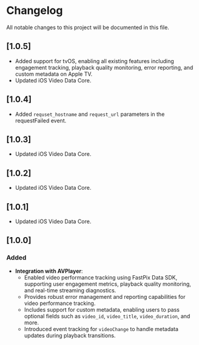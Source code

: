 # Changelog

All notable changes to this project will be documented in this file.

## [1.0.5]
- Added support for tvOS, enabling all existing features including engagement tracking, playback quality monitoring, error reporting, and custom metadata on Apple TV.
- Updated iOS Video Data Core.

## [1.0.4]
- Added `requset_hostname` and `request_url` parameters in the requestFailed event. 

## [1.0.3]
- Updated iOS Video Data Core.

## [1.0.2]
- Updated iOS Video Data Core.

## [1.0.1]
- Updated iOS Video Data Core.

## [1.0.0]

### Added
- **Integration with AVPlayer**: 
  - Enabled video performance tracking using FastPix Data SDK, supporting user engagement metrics, playback quality monitoring, and real-time streaming diagnostics.
  - Provides robust error management and reporting capabilities for video performance tracking.
  - Includes support for custom metadata, enabling users to pass optional fields such as `video_id`, `video_title`, `video_duration`, and more.
  - Introduced event tracking for `videoChange` to handle metadata updates during playback transitions.
